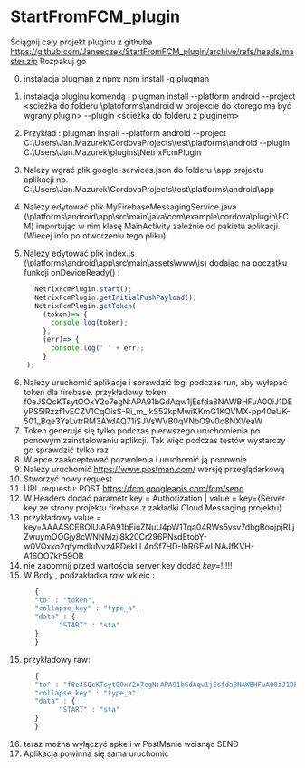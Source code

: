 # StartFromFCM_plugin
Ściągnij cały projekt pluginu z githuba https://github.com/Janeeczek/StartFromFCM_plugin/archive/refs/heads/master.zip 
Rozpakuj go


0. instalacja plugman z npm: npm install -g plugman

1. instalacja pluginu komendą : plugman install --platform android --project <scieżka do folderu \platoforms\android w projekcie do którego ma być wgrany plugin> --plugin <ścieżka do folderu z pluginem>
2. Przykład : plugman install --platform android --project C:\Users\Jan.Mazurek\CordovaProjects\test\platforms\android --plugin C:\Users\Jan.Mazurek\plugins\NetrixFcmPlugin

3. Należy wgrać plik google-services.json do folderu \app projektu aplikacji np. C:\Users\Jan.Mazurek\CordovaProjects\test\platforms\android\app
4. Należy edytować plik MyFirebaseMessagingService.java (\platforms\android\app\src\main\java\com\example\cordova\plugin\FCM) importując w nim klasę MainActivity zależnie od pakietu aplikacji. (Wiecej info po otworzeniu tego pliku)
5. Należy edytować plik index.js (\platforms\android\app\src\main\assets\www\js) dodając na początku funkcji onDeviceReady() : 
```javascript
      NetrixFcmPlugin.start();
      NetrixFcmPlugin.getInitialPushPayload();
      NetrixFcmPlugin.getToken(
		(token)=> {
		  console.log(token);
		},
		(err)=> {
		  console.log(' ' + err);
		}
	);
```

6. Należy uruchomić aplikacje i sprawdzić logi podczas *run*, aby wyłapać token dla firebase. przykładowy token: f0eJSQcKTsytOOxY2o7egN:APA91bGdAqw1jEsfda8NAWBHFuA00iJ1DEyPS5lRzzf1vECZV1CqOisS-Ri_m_ikS52kpMwiKKmG1KQVMX-pp40eUK-501_Bqe3YaLvtrRM3AYdAQ71iSJVsWVB0qVNbO9v0o8NXVeaW
7. Token generuje się tylko podczas pierwszego uruchomienia po ponowym zainstalowaniu aplikcji. Tak więc podczas testów wystarczy go sprawdzić tylko raz
8. W apce zaakceptować pozwolenia i uruchomić ją ponownie
9. Należy uruchomić https://www.postman.com/ wersję przeglądarkową
10. Stworzyć nowy request
11. URL requestu: POST https://fcm.googleapis.com/fcm/send
12. W Headers dodać parametr key = Authorization | value = key={Server key ze strony projektu firebase z zakładki Cloud Messaging projektu}
13. przykładowy value = key=AAAASCEBOlU:APA91bEiuZNuU4pW1Tqa04RWs5vsv7dbgBoojpjRLjZwuymOOGjy8cWNNMzjl8k20Cr296PNsdEtobY-w0VQxko2qfymdluNvz4RDekLL4nSf7HD-IhRGEwLNAJfKVH-A16OO7kh59OB
14.  nie zapomnij przed wartościa server key dodać *key=*!!!!!
15. W Body , podzakładka *raw* wkleić :
```javascript
      {
      "to" : "token",
      "collapse_key" : "type_a",
      "data" : {
            "START" : "sta"
      }
      }
```
15. przykładowy raw:
```javascript
      {
      "to" : "f0eJSQcKTsytOOxY2o7egN:APA91bGdAqw1jEsfda8NAWBHFuA00iJ1DEyPS5lRzzf1vECZV1CqOisS-Ri_m_ikS52kpMwiKKmG1KQVMX-pp40eUK-                501_Bqe3YaLvtrRM3AYdAQ71iSJVsWVB0qVNbO9v0o8NXVeaW",
      "collapse_key" : "type_a",
      "data" : {
            "START" : "sta"
      }
      }
```




16. teraz można wyłączyć apke i w PostManie wcisnąc SEND
17. Aplikacja powinna się sama uruchomić


